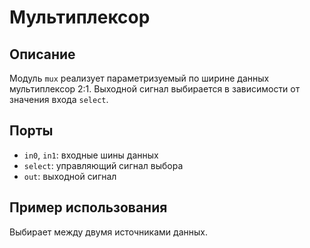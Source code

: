 # Мультиплексор

## Описание
Модуль `mux` реализует параметризуемый по ширине данных мультиплексор 2:1. Выходной сигнал выбирается в зависимости от значения входа `select`.

## Порты
- `in0`, `in1`: входные шины данных
- `select`: управляющий сигнал выбора
- `out`: выходной сигнал

## Пример использования
Выбирает между двумя источниками данных.
